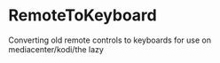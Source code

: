 # RemoteToKeyboard
Converting old remote controls to keyboards for use on mediacenter/kodi/the lazy

